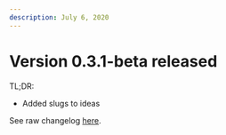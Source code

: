 ```yaml
---
description: July 6, 2020
---
```


# Version 0.3.1-beta released

TL;DR:

* Added slugs to ideas

See raw changelog [here](https://github.com/feedbacky-project/app/blob/master/CHANGELOG.md#031-beta-july-6-2020).

